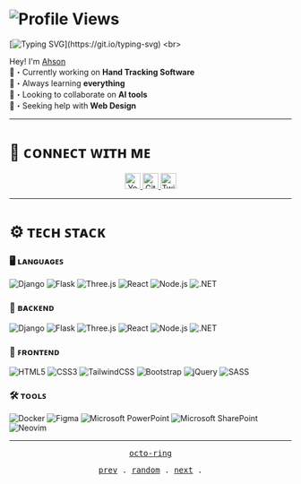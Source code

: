 # ![Profile Views](https://komarev.com/ghpvc/?username=TheProlifical&style=for-the-badge)

[![Typing SVG](https://readme-typing-svg.herokuapp.com?font=Fira+Code&size=30&pause=1000&width=435&lines=Hey!+I'm+Ahson.;I'm+a+full+stack+developer!;%2B+I+do+White+Hat+Hacking+on+the+side!)](https://git.io/typing-svg) <br>

Hey! I'm <a href="https://github.com/@TheProlifical">Ahson</a> 
<br>
🔭・Currently working on **Hand Tracking Software** <br>
🌱・Always learning **everything** <br>
👯・Looking to collaborate on **AI tools** <br>
🤔・Seeking help with **Web Design** 


---

# 🔗 ᴄᴏɴɴᴇᴄᴛ ᴡɪᴛʜ ᴍᴇ
<p align="center">
  <a href="https://www.youtube.com/@TheProlifical" target="_blank">
    <img src="https://img.shields.io/badge/YouTube-FF0000?style=for-the-badge&logo=youtube&logoColor=white" height="28" alt="YouTube">
  </a> 
  <a href="https://github.com/TheProlifical" target="_blank">
    <img src="https://img.shields.io/badge/GitHub-100000?style=for-the-badge&logo=github&logoColor=white" height="28" alt="GitHub">
  </a> 
  <a href="https://twitter.com/Ahson_" target="_blank">
    <img src="https://img.shields.io/badge/Twitter-000000?style=for-the-badge&logo=X&logoColor=white" height="28" alt="Twitter">
  </a>
</p>

---

# ⚙️ ᴛᴇᴄʜ ꜱᴛᴀᴄᴋ

### 🖥️ ʟᴀɴɢᴜᴀɢᴇꜱ 
<p>
  <img src="https://img.shields.io/badge/django-%23092E20.svg?style=for-the-badge&logo=django&logoColor=white" alt="Django">
  <img src="https://img.shields.io/badge/flask-%23000.svg?style=for-the-badge&logo=flask&logoColor=white" alt="Flask">
  <img src="https://img.shields.io/badge/threejs-black?style=for-the-badge&logo=three.js&logoColor=white" alt="Three.js">
  <img src="https://img.shields.io/badge/react-%2320232a.svg?style=for-the-badge&logo=react&logoColor=%2361DAFB" alt="React">
  <img src="https://img.shields.io/badge/node.js-6DA55F?style=for-the-badge&logo=node.js&logoColor=white" alt="Node.js">
  <img src="https://img.shields.io/badge/.NET-5C2D91?style=for-the-badge&logo=.net&logoColor=white" alt=".NET">
</p>

### 🔧 ʙᴀᴄᴋᴇɴᴅ 
<p>
  <img src="https://img.shields.io/badge/django-%23092E20.svg?style=for-the-badge&logo=django&logoColor=white" alt="Django">
  <img src="https://img.shields.io/badge/flask-%23000.svg?style=for-the-badge&logo=flask&logoColor=white" alt="Flask">
  <img src="https://img.shields.io/badge/threejs-black?style=for-the-badge&logo=three.js&logoColor=white" alt="Three.js">
  <img src="https://img.shields.io/badge/react-%2320232a.svg?style=for-the-badge&logo=react&logoColor=%2361DAFB" alt="React">
  <img src="https://img.shields.io/badge/node.js-6DA55F?style=for-the-badge&logo=node.js&logoColor=white" alt="Node.js">
  <img src="https://img.shields.io/badge/.NET-5C2D91?style=for-the-badge&logo=.net&logoColor=white" alt=".NET">
</p>

### 🎨 ꜰʀᴏɴᴛᴇɴᴅ 
<p>
  <img src="https://img.shields.io/badge/html5-%23E34F26.svg?style=for-the-badge&logo=html5&logoColor=white" alt="HTML5">
  <img src="https://img.shields.io/badge/css3-%231572B6.svg?style=for-the-badge&logo=css3&logoColor=white" alt="CSS3">
  <img src="https://img.shields.io/badge/tailwindcss-%2338B2AC.svg?style=for-the-badge&logo=tailwind-css&logoColor=white" alt="TailwindCSS">
  <img src="https://img.shields.io/badge/bootstrap-%238511FA.svg?style=for-the-badge&logo=bootstrap&logoColor=white" alt="Bootstrap">
  <img src="https://img.shields.io/badge/jquery-%230769AD.svg?style=for-the-badge&logo=jquery&logoColor=white" alt="jQuery">
  <img src="https://img.shields.io/badge/SASS-hotpink.svg?style=for-the-badge&logo=SASS&logoColor=white" alt="SASS">
</p>

### 🛠️ ᴛᴏᴏʟꜱ
<p>
  <img src="https://img.shields.io/badge/docker-%230db7ed.svg?style=for-the-badge&logo=docker&logoColor=white" alt="Docker">
  <img src="https://img.shields.io/badge/figma-%23F24E1E.svg?style=for-the-badge&logo=figma&logoColor=white" alt="Figma">
  <img src="https://img.shields.io/badge/Microsoft_PowerPoint-B7472A?style=for-the-badge&logo=microsoft-powerpoint&logoColor=white" alt="Microsoft PowerPoint">
  <img src="https://img.shields.io/badge/Microsoft_SharePoint-0078D4?style=for-the-badge&logo=microsoft-sharepoint&logoColor=white" alt="Microsoft SharePoint">
  <img src="https://img.shields.io/badge/NeoVim-%2357A143.svg?&style=for-the-badge&logo=neovim&logoColor=white" alt="Neovim">
</p>

---

<p align="center">
  <samp>
    <a href="https://octo-ring.com/">octo-ring</a>
  </samp>
</p>

<p align="center">
  <samp>
    <a href="https://octo-ring.com/p/TheProlifical/prev">prev</a> .
    <a href="https://octo-ring.com/p/TheProlifical/random">random</a> .
    <a href="https://octo-ring.com/p/TheProlifical/next">next</a> .
  </samp>
</p>
